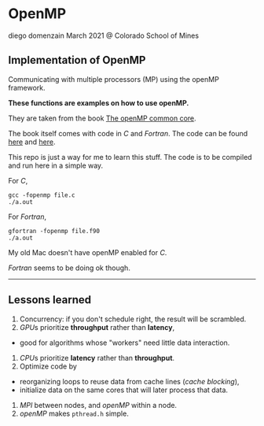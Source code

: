# OpenMP
diego domenzain
March 2021 @ Colorado School of Mines

## Implementation of OpenMP 

Communicating with multiple processors (MP) using the openMP framework.

__These functions are examples on how to use openMP.__

They are taken from the book [The openMP common core](https://mitpress.mit.edu/books/openmp-common-core).

The book itself comes with code in *C* and *Fortran*. The code can be found [here](http://ompcore.com/) and [here](https://github.com/tgmattso/OmpCommonCore/tree/master/Book/).

This repo is just a way for me to learn this stuff. The code is to be compiled and run here in a simple way.

For *C*,
```shell
gcc -fopenmp file.c
./a.out
```

For *Fortran*,
```shell
gfortran -fopenmp file.f90
./a.out
```

My old Mac doesn't have openMP enabled for *C*.

*Fortran* seems to be doing ok though. 

---

## Lessons learned

1. Concurrency: if you don't schedule right, the result will be scrambled.
1. *GPU*s prioritize __throughput__ rather than __latency__,
  * good for algorithms whose "workers" need little data interaction.
1. *CPU*s prioritize __latency__ rather than __throughput__.
1. Optimize code by
  * reorganizing loops to reuse data from cache lines (*cache blocking*),
  * initialize data on the same cores that will later process that data.
1. *MPI* between nodes, and *openMP* within a node.
1. *openMP* makes ```pthread.h``` simple.
